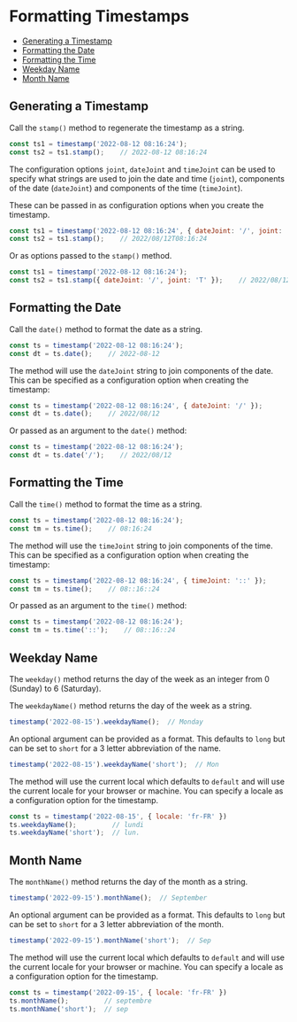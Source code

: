 # Formatting Timestamps

- [Generating a Timestamp](#generating-a-timestamp)
- [Formatting the Date](#formatting-the-date)
- [Formatting the Time](#formatting-the-time)
- [Weekday Name](#weekday-name)
- [Month Name](#month-name)

## Generating a Timestamp

Call the `stamp()` method to regenerate the timestamp as a string.

```js
const ts1 = timestamp('2022-08-12 08:16:24');
const ts2 = ts1.stamp();    // 2022-08-12 08:16:24
```

The configuration options `joint`, `dateJoint` and `timeJoint` can be used
to specify what strings are used to join the date and time (`joint`),
components of the date (`dateJoint`) and components of the time (`timeJoint`).

These can be passed in as configuration options when you create the timestamp.

```js
const ts1 = timestamp('2022-08-12 08:16:24', { dateJoint: '/', joint: 'T' });
const ts2 = ts1.stamp();    // 2022/08/12T08:16:24
```

Or as options passed to the `stamp()` method.

```js
const ts1 = timestamp('2022-08-12 08:16:24');
const ts2 = ts1.stamp({ dateJoint: '/', joint: 'T' });    // 2022/08/12T08:16:24
```

## Formatting the Date

Call the `date()` method to format the date as a string.

```js
const ts = timestamp('2022-08-12 08:16:24');
const dt = ts.date();    // 2022-08-12
```

The method will use the `dateJoint` string to join components of the date.
This can be specified as a configuration option when creating the timestamp:

```js
const ts = timestamp('2022-08-12 08:16:24', { dateJoint: '/' });
const dt = ts.date();    // 2022/08/12
```

Or passed as an argument to the `date()` method:

```js
const ts = timestamp('2022-08-12 08:16:24');
const dt = ts.date('/');    // 2022/08/12
```

## Formatting the Time

Call the `time()` method to format the time as a string.

```js
const ts = timestamp('2022-08-12 08:16:24');
const tm = ts.time();    // 08:16:24
```

The method will use the `timeJoint` string to join components of the time.
This can be specified as a configuration option when creating the timestamp:

```js
const ts = timestamp('2022-08-12 08:16:24', { timeJoint: '::' });
const tm = ts.time();    // 08::16::24
```

Or passed as an argument to the `time()` method:

```js
const ts = timestamp('2022-08-12 08:16:24');
const tm = ts.time('::');    // 08::16::24
```

## Weekday Name

The `weekday()` method returns the day of the week as an integer from 0 (Sunday)
to 6 (Saturday).

The `weekdayName()` method returns the day of the week as a string.

```js
timestamp('2022-08-15').weekdayName();  // Monday
```

An optional argument can be provided as a format.  This defaults to `long` but can
be set to `short` for a 3 letter abbreviation of the name.

```js
timestamp('2022-08-15').weekdayName('short');  // Mon
```

The method will use the current local which defaults to `default` and will use
the current locale for your browser or machine.  You can specify a locale as a
configuration option for the timestamp.

```js
const ts = timestamp('2022-08-15', { locale: 'fr-FR' })
ts.weekdayName();         // lundi
ts.weekdayName('short');  // lun.
```

## Month Name

The `monthName()` method returns the day of the month as a string.

```js
timestamp('2022-09-15').monthName();  // September
```

An optional argument can be provided as a format.  This defaults to `long` but can
be set to `short` for a 3 letter abbreviation of the month.

```js
timestamp('2022-09-15').monthName('short');  // Sep
```

The method will use the current local which defaults to `default` and will use
the current locale for your browser or machine.  You can specify a locale as a
configuration option for the timestamp.

```js
const ts = timestamp('2022-09-15', { locale: 'fr-FR' })
ts.monthName();         // septembre
ts.monthName('short');  // sep
```